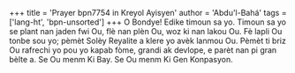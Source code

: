 +++
title = 'Prayer bpn7754 in Kreyol Ayisyen'
author = 'Abdu'l-Bahá'
tags = ['lang-ht', 'bpn-unsorted']
+++
O Bondye! Edike timoun sa yo. Timoun sa yo se plant nan jaden fwi Ou, flè nan plèn Ou, woz ki nan lakou Ou. Fè lapli Ou tonbe sou yo; pèmèt Solèy Reyalite a klere yo avèk lanmou Ou. Pèmèt ti briz Ou rafrechi yo pou yo kapab fòme, grandi ak devlope, e parèt nan pi gran bèlte a. Se Ou menm Ki Bay. Se Ou menm Ki Gen Konpasyon.

